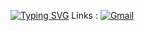 [![Typing SVG](https://readme-typing-svg.herokuapp.com?color=%2336BCF7&lines=Hello!+👾)](https://git.io/typing-svg)
Links : [![Gmail](https://img.shields.io/badge/Gmail-D14836?style=for-the-badge&logo=gmail&logoColor=white)](mailto:a9099216853gmail.com)
